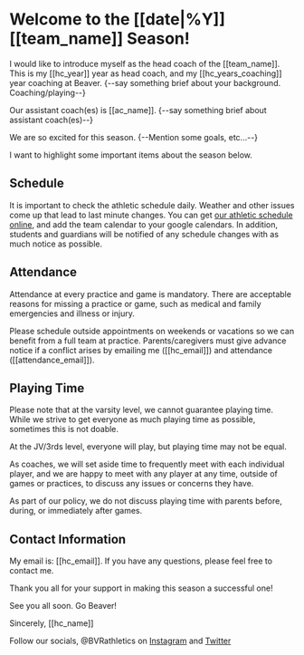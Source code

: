 # Welcome to the [[date|%Y]] [[team_name]] Season!

I would like to introduce myself as the head coach of the [[team_name]]. This is my [[hc_year]] year as head coach, and my [[hc_years_coaching]] year coaching at Beaver. {--say something brief about your background. Coaching/playing--}

Our assistant coach(es) is [[ac_name]]. {--say something brief about assistant coach(es)--}

We are so excited for this season. {--Mention some goals, etc...--}

I want to highlight some important items about the season below.

## Schedule

It is important to check the athletic schedule daily. Weather and other issues come up that lead to last minute changes. You can get [our athletic schedule online](https://athletics.bcdschool.org/teams-schedules/ultimate-frisbee), and add the team calendar to your google calendars. In addition, students and guardians will be notified of any schedule changes with as much notice as possible.

## Attendance

Attendance at every practice and game is mandatory. There are acceptable reasons for missing a practice or game, such as medical and family emergencies and illness or injury.

Please schedule outside appointments on weekends or vacations so we can benefit from a full team at practice. Parents/caregivers must give advance notice if a conflict arises by emailing me ([[hc_email]]) and attendance ([[attendance_email]]).

## Playing Time

Please note that at the varsity level, we cannot guarantee playing time. While we strive to get everyone as much playing time as possible, sometimes this is not doable.

At the JV/3rds level, everyone will play, but playing time may not be equal.

As coaches, we will set aside time to frequently meet with each individual player, and we are happy to meet with any player at any time, outside of games or practices, to discuss any issues or concerns they have.

As part of our policy, we do not discuss playing time with parents before, during, or immediately after games.

## Contact Information

My email is: [[hc_email]]. If you have any questions, please feel free to contact me.

Thank you all for your support in making this season a successful one!

See you all soon. Go Beaver!

Sincerely,
[[hc_name]]

Follow our socials, @BVRathletics on [Instagram](https://www.instagram.com/BVRathletics/) and [Twitter](https://twitter.com/BVRathletics)